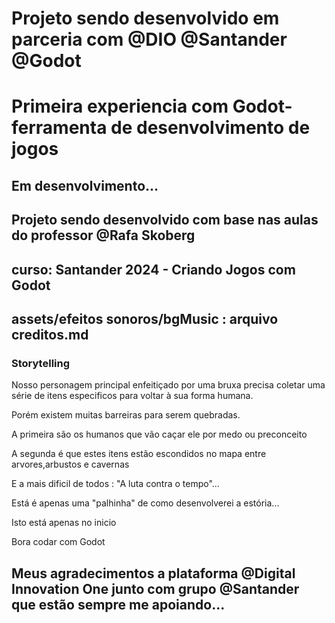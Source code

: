 # Projeto sendo desenvolvido em parceria com @DIO @Santander @Godot

# Primeira experiencia com Godot-ferramenta de desenvolvimento de jogos

## Em desenvolvimento...

## Projeto sendo desenvolvido com base nas aulas do professor @Rafa Skoberg

## curso: Santander 2024 - Criando Jogos com Godot

## assets/efeitos sonoros/bgMusic : arquivo creditos.md

### Storytelling

 <p> Nosso personagem principal enfeitiçado por uma bruxa precisa coletar uma série de itens especificos para voltar à sua forma humana. </p>
 <p> Porém existem muitas barreiras para serem quebradas. </p> 
 <p>A primeira são os humanos que vão caçar ele por medo ou preconceito</p>
 <p>A segunda é que estes itens estão escondidos no mapa entre arvores,arbustos e cavernas</p>
 <p>E a mais dificil de todos : "A luta contra o tempo"...</p>
 <p>Está é apenas uma "palhinha" de como desenvolverei a estória...</p>
 <p>Isto está apenas no inicio</p>
 <P> Bora codar com Godot </p>

## Meus agradecimentos a plataforma @Digital Innovation One junto com grupo @Santander que estão sempre me apoiando... 